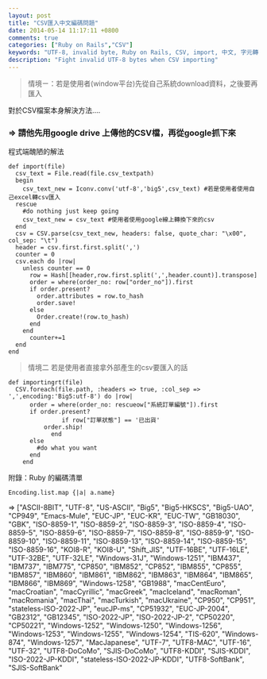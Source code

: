 ```yaml
---
layout: post
title: "CSV匯入中文編碼問題"
date: 2014-05-14 11:17:11 +0800
comments: true
categories: ["Ruby on Rails","CSV"]
keywords: "UTF-8, invalid byte, Ruby on Rails, CSV, import, 中文, 字元轉碼"
description: "Fight invalid UTF-8 bytes when CSV importing"
---
```


> 情境ㄧ：若是使用者(window平台)先從自己系統download資料，之後要再匯入

對於CSV檔案本身解決方法.... 

### =>  請他先用google drive 上傳他的CSV檔，再從google抓下來 

程式端醜陋的解法

    def import(file)
      csv_text = File.read(file.csv_textpath)
      begin  
        csv_text_new = Iconv.conv('utf-8','big5',csv_text) #若是使用者使用自己excel轉csv匯入
      rescue  
        #do nothing just keep going
        csv_text_new = csv_text #使用者使用google線上轉換下來的csv
      end 
      csv = CSV.parse(csv_text_new, headers: false, quote_char: "\x00", col_sep: "\t")
      header = csv.first.first.split(',')
      counter = 0
      csv.each do |row|
        unless counter == 0
          row = Hash[[header,row.first.split(',',header.count)].transpose]
          order = where(order_no: row["order_no"]).first
          if order.present?
            order.attributes = row.to_hash
            order.save!
          else
            Order.create!(row.to_hash)
          end
        end
          counter+=1
      end
    end
 

> 情境二 若是使用者直接拿外部產生的csv要匯入的話

    def importingrt(file)
      CSV.foreach(file.path, :headers => true, :col_sep => ',',encoding:'Big5:utf-8') do |row|
          order = where(order_no: rescueow["系統訂單編號"]).first
          if order.present?
                   if row["訂單狀態"] == '已出貨'
              order.ship!
                end
          else
            #do what you want
          end
        end
        
附錄：Ruby 的編碼清單

    Encoding.list.map {|a| a.name}

=> ["ASCII-8BIT", "UTF-8", "US-ASCII", "Big5", "Big5-HKSCS", "Big5-UAO",
 "CP949", "Emacs-Mule", "EUC-JP", "EUC-KR", "EUC-TW", "GB18030",
 "GBK", "ISO-8859-1", "ISO-8859-2", "ISO-8859-3", "ISO-8859-4",
 "ISO-8859-5", "ISO-8859-6", "ISO-8859-7", "ISO-8859-8", "ISO-8859-9",
 "ISO-8859-10", "ISO-8859-11",
 "ISO-8859-13",
 "ISO-8859-14",
 "ISO-8859-15",
 "ISO-8859-16",
 "KOI8-R",
 "KOI8-U",
 "Shift_JIS",
 "UTF-16BE",
 "UTF-16LE",
 "UTF-32BE",
 "UTF-32LE",
 "Windows-31J",
 "Windows-1251",
 "IBM437",
 "IBM737",
 "IBM775",
 "CP850",
 "IBM852",
 "CP852",
 "IBM855",
 "CP855",
 "IBM857",
 "IBM860",
 "IBM861",
 "IBM862",
 "IBM863",
 "IBM864",
 "IBM865",
 "IBM866",
 "IBM869",
 "Windows-1258",
 "GB1988",
 "macCentEuro",
 "macCroatian",
 "macCyrillic",
 "macGreek",
 "macIceland",
 "macRoman",
 "macRomania",
 "macThai",
 "macTurkish",
 "macUkraine",
 "CP950",
 "CP951",
 "stateless-ISO-2022-JP",
 "eucJP-ms",
 "CP51932",
 "EUC-JP-2004",
 "GB2312",
 "GB12345",
 "ISO-2022-JP",
 "ISO-2022-JP-2",
 "CP50220",
 "CP50221",
 "Windows-1252",
 "Windows-1250",
 "Windows-1256",
 "Windows-1253",
 "Windows-1255",
 "Windows-1254",
 "TIS-620",
 "Windows-874",
 "Windows-1257",
 "MacJapanese",
 "UTF-7",
 "UTF8-MAC",
 "UTF-16",
 "UTF-32",
 "UTF8-DoCoMo",
 "SJIS-DoCoMo",
 "UTF8-KDDI",
 "SJIS-KDDI",
 "ISO-2022-JP-KDDI",
 "stateless-ISO-2022-JP-KDDI",
 "UTF8-SoftBank",
 "SJIS-SoftBank"
